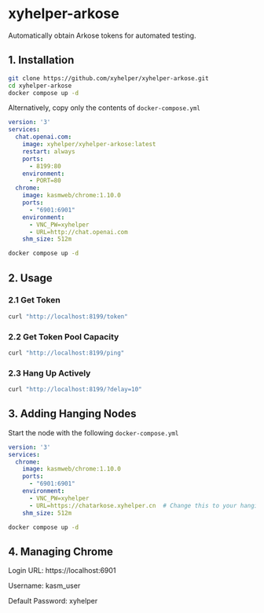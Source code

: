 # xyhelper-arkose

Automatically obtain Arkose tokens for automated testing.

## 1. Installation
```bash
git clone https://github.com/xyhelper/xyhelper-arkose.git
cd xyhelper-arkose
docker compose up -d
```

Alternatively, copy only the contents of `docker-compose.yml`

```yaml
version: '3'
services:
  chat.openai.com:
    image: xyhelper/xyhelper-arkose:latest
    restart: always
    ports:
      - 8199:80
    environment:
      - PORT=80
  chrome:
    image: kasmweb/chrome:1.10.0
    ports:
      - "6901:6901"
    environment:
      - VNC_PW=xyhelper
      - URL=http://chat.openai.com
    shm_size: 512m
```
```bash
docker compose up -d
```

## 2. Usage

### 2.1 Get Token
```bash
curl "http://localhost:8199/token"
```

### 2.2 Get Token Pool Capacity
```bash
curl "http://localhost:8199/ping"
```

### 2.3 Hang Up Actively
```bash
curl "http://localhost:8199/?delay=10"
```

## 3. Adding Hanging Nodes
Start the node with the following `docker-compose.yml`
```yaml 
version: '3'
services:
  chrome:
    image: kasmweb/chrome:1.10.0
    ports:
      - "6901:6901"
    environment:
      - VNC_PW=xyhelper
      - URL=https://chatarkose.xyhelper.cn  # Change this to your hanging node
    shm_size: 512m
```
```bash
docker compose up -d
```

## 4. Managing Chrome

Login URL: https://localhost:6901

Username: kasm_user

Default Password: xyhelper